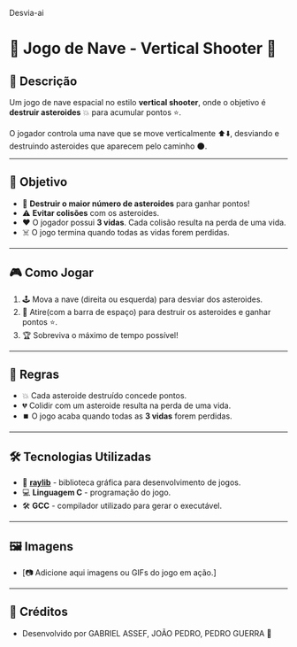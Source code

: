  Desvia-ai
# 🚀 Jogo de Nave - Vertical Shooter 🚀

## 📝 Descrição
Um jogo de nave espacial no estilo **vertical shooter**, onde o objetivo é **destruir asteroides** 💥 para acumular pontos ⭐.

O jogador controla uma nave que se move verticalmente ⬆️⬇️, desviando e destruindo asteroides que aparecem pelo caminho 🌑.

---

## 🎯 Objetivo
- 🔫 **Destruir o maior número de asteroides** para ganhar pontos!
- ⚠️ **Evitar colisões** com os asteroides.
- ❤️ O jogador possui **3 vidas**. Cada colisão resulta na perda de uma vida.
- ☠️ O jogo termina quando todas as vidas forem perdidas.

---

## 🎮 Como Jogar
1. 🕹️ Mova a nave (direita ou esquerda) para desviar dos asteroides.
2. 🔫 Atire(com a barra de espaço) para destruir os asteroides e ganhar pontos ⭐.
3. 🏆 Sobreviva o máximo de tempo possível!

---

## 📜 Regras
- 💥 Cada asteroide destruído concede pontos.
- 💔 Colidir com um asteroide resulta na perda de uma vida.
- ⏹️ O jogo acaba quando todas as **3 vidas** forem perdidas.

---

## 🛠️ Tecnologias Utilizadas
- 🎨 **[raylib](https://www.raylib.com/)** - biblioteca gráfica para desenvolvimento de jogos.
- 💻 **Linguagem C** - programação do jogo.
- 🛠️ **GCC** - compilador utilizado para gerar o executável.
---

## 🖼️ Imagens
- [📷 Adicione aqui imagens ou GIFs do jogo em ação.]

---

## 👤 Créditos
- Desenvolvido por GABRIEL ASSEF, JOÃO PEDRO, PEDRO GUERRA 🚀

